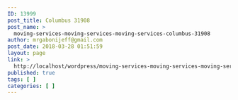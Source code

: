 ```yaml
---
ID: 13999
post_title: Columbus 31908
post_name: >
  moving-services-moving-services-moving-services-columbus-31908
author: mrgabonijeff@gmail.com
post_date: 2018-03-28 01:51:59
layout: page
link: >
  http://localhost/wordpress/moving-services-moving-services-moving-services-columbus-31908/
published: true
tags: [ ]
categories: [ ]
---
```

